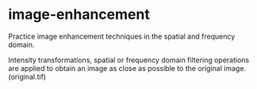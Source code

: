 # image-enhancement 

Practice image enhancement techniques in the spatial and frequency domain. 

Intensity transformations, spatial or frequency domain filtering operations are applied to obtain an image as close as possible to the original image. (original.tif)
